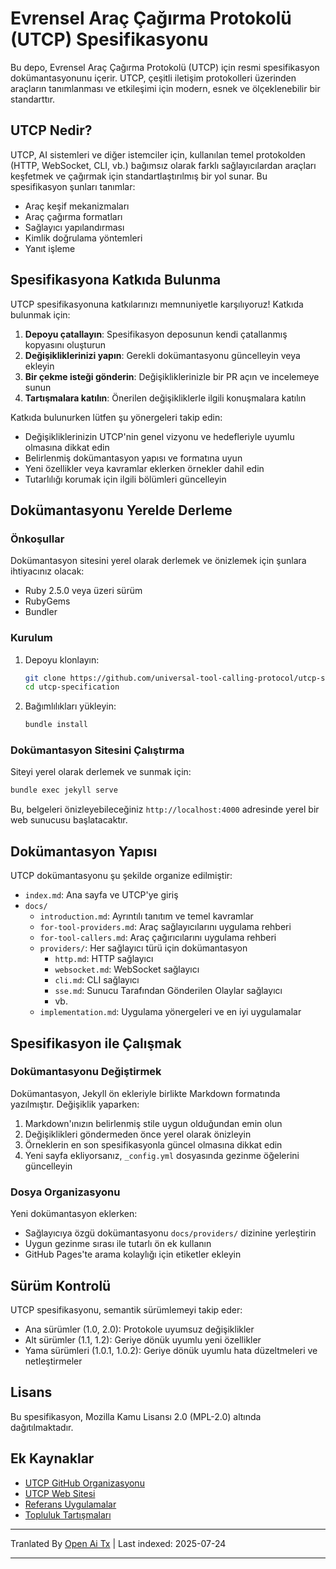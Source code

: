 # Evrensel Araç Çağırma Protokolü (UTCP) Spesifikasyonu

Bu depo, Evrensel Araç Çağırma Protokolü (UTCP) için resmi spesifikasyon dokümantasyonunu içerir. UTCP, çeşitli iletişim protokolleri üzerinden araçların tanımlanması ve etkileşimi için modern, esnek ve ölçeklenebilir bir standarttır.

## UTCP Nedir?

UTCP, AI sistemleri ve diğer istemciler için, kullanılan temel protokolden (HTTP, WebSocket, CLI, vb.) bağımsız olarak farklı sağlayıcılardan araçları keşfetmek ve çağırmak için standartlaştırılmış bir yol sunar. Bu spesifikasyon şunları tanımlar:

- Araç keşif mekanizmaları
- Araç çağırma formatları
- Sağlayıcı yapılandırması
- Kimlik doğrulama yöntemleri
- Yanıt işleme

## Spesifikasyona Katkıda Bulunma

UTCP spesifikasyonuna katkılarınızı memnuniyetle karşılıyoruz! Katkıda bulunmak için:

1. **Depoyu çatallayın**: Spesifikasyon deposunun kendi çatallanmış kopyasını oluşturun
2. **Değişikliklerinizi yapın**: Gerekli dokümantasyonu güncelleyin veya ekleyin
3. **Bir çekme isteği gönderin**: Değişikliklerinizle bir PR açın ve incelemeye sunun
4. **Tartışmalara katılın**: Önerilen değişikliklerle ilgili konuşmalara katılın

Katkıda bulunurken lütfen şu yönergeleri takip edin:

- Değişikliklerinizin UTCP'nin genel vizyonu ve hedefleriyle uyumlu olmasına dikkat edin
- Belirlenmiş dokümantasyon yapısı ve formatına uyun
- Yeni özellikler veya kavramlar eklerken örnekler dahil edin
- Tutarlılığı korumak için ilgili bölümleri güncelleyin

## Dokümantasyonu Yerelde Derleme

### Önkoşullar

Dokümantasyon sitesini yerel olarak derlemek ve önizlemek için şunlara ihtiyacınız olacak:

- Ruby 2.5.0 veya üzeri sürüm
- RubyGems
- Bundler

### Kurulum

1. Depoyu klonlayın:
   ```bash
   git clone https://github.com/universal-tool-calling-protocol/utcp-specification.git
   cd utcp-specification
   ```
2. Bağımlılıkları yükleyin:

   ```bash
   bundle install
   ```
### Dokümantasyon Sitesini Çalıştırma

Siteyi yerel olarak derlemek ve sunmak için:


```bash
bundle exec jekyll serve
```
Bu, belgeleri önizleyebileceğiniz `http://localhost:4000` adresinde yerel bir web sunucusu başlatacaktır.

## Dokümantasyon Yapısı

UTCP dokümantasyonu şu şekilde organize edilmiştir:

- `index.md`: Ana sayfa ve UTCP'ye giriş
- `docs/`
  - `introduction.md`: Ayrıntılı tanıtım ve temel kavramlar
  - `for-tool-providers.md`: Araç sağlayıcılarını uygulama rehberi
  - `for-tool-callers.md`: Araç çağırıcılarını uygulama rehberi
  - `providers/`: Her sağlayıcı türü için dokümantasyon
    - `http.md`: HTTP sağlayıcı
    - `websocket.md`: WebSocket sağlayıcı
    - `cli.md`: CLI sağlayıcı
    - `sse.md`: Sunucu Tarafından Gönderilen Olaylar sağlayıcı
    - vb.
  - `implementation.md`: Uygulama yönergeleri ve en iyi uygulamalar

## Spesifikasyon ile Çalışmak

### Dokümantasyonu Değiştirmek

Dokümantasyon, Jekyll ön ekleriyle birlikte Markdown formatında yazılmıştır. Değişiklik yaparken:

1. Markdown'ınızın belirlenmiş stile uygun olduğundan emin olun
2. Değişiklikleri göndermeden önce yerel olarak önizleyin
3. Örneklerin en son spesifikasyonla güncel olmasına dikkat edin
4. Yeni sayfa ekliyorsanız, `_config.yml` dosyasında gezinme öğelerini güncelleyin

### Dosya Organizasyonu

Yeni dokümantasyon eklerken:

- Sağlayıcıya özgü dokümantasyonu `docs/providers/` dizinine yerleştirin
- Uygun gezinme sırası ile tutarlı ön ek kullanın
- GitHub Pages'te arama kolaylığı için etiketler ekleyin

## Sürüm Kontrolü

UTCP spesifikasyonu, semantik sürümlemeyi takip eder:

- Ana sürümler (1.0, 2.0): Protokole uyumsuz değişiklikler
- Alt sürümler (1.1, 1.2): Geriye dönük uyumlu yeni özellikler
- Yama sürümleri (1.0.1, 1.0.2): Geriye dönük uyumlu hata düzeltmeleri ve netleştirmeler

## Lisans

Bu spesifikasyon, Mozilla Kamu Lisansı 2.0 (MPL-2.0) altında dağıtılmaktadır.

## Ek Kaynaklar

- [UTCP GitHub Organizasyonu](https://github.com/universal-tool-calling-protocol)
- [UTCP Web Sitesi](https://utcp.io)
- [Referans Uygulamalar](https://github.com/universal-tool-calling-protocol/python-utcp)
- [Topluluk Tartışmaları](https://github.com/universal-tool-calling-protocol/utcp-specification/discussions)



---

Tranlated By [Open Ai Tx](https://github.com/OpenAiTx/OpenAiTx) | Last indexed: 2025-07-24

---